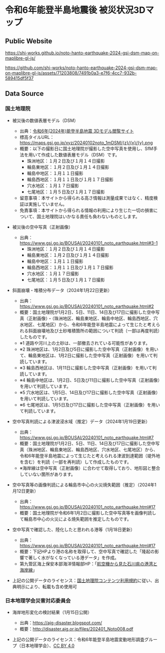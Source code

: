 # 令和6年能登半島地震後 被災状況3Dマップ
## Public Website
https://shi-works.github.io/noto-hanto-earthquake-2024-gsi-dsm-map-on-maplibre-gl-js/

https://github.com/shi-works/noto-hanto-earthquake-2024-gsi-dsm-map-on-maplibre-gl-js/assets/71203808/7491b0a3-e7f6-4cc7-932b-589415df5f37

## Data Source
### 国土地理院
- 被災後の数値表層モデル（DSM）
    - 出典：[令和6年(2024年)能登半島地震 3Dモデル閲覧サイト](https://maps.gsi.go.jp/noto/#11/37.343686/137.009125/&base=std&ls=std%7C20240102noto_wazimanaka_0111do%7C20240102_noto_nanao_0105do%7C20240102noto_anamizu_0117do%7C20240102noto_wazimanishi_0111do%7C20240102noto_wazimahigashi_0102do%7C20240102noto_wazimahigashi_0114do%7C20240102noto_suzu_0102do%7C20240102noto_suzu_0114do&blend=00000000&disp=111111111&lcd=20240102noto_suzu_0114do&vs=c1g1j0h0k0l0u0t0z0r0s0m0f0)
    - 標高タイルURL：https://maps.gsi.go.jp/xyz/20240102noto_1mDSM/{z}/{x}/{y}.png
    - 概要：以下の撮影日に国土地理院が撮影した空中写真を使用し、SfM手法を用いて作成した数値表層モデル（DSM）です。
        - 珠洲地区：１月２日及び１月１４日撮影
        - 輪島東地区：１月２日及び１月１４日撮影
        - 輪島中地区：１月１１日撮影
        - 輪島西地区：１月１１日及び１月１７日撮影
        - 穴水地区：１月１７日撮影
        - 七尾地区：１月５日及び１月１７日撮影
    - 留意事項：本サイトから得られる高さ情報は測量成果ではなく、精度検証は実施していません。
    - 免責事項：本サイトから得られる情報の利用により生じた一切の損害について、国土地理院はいかなる責任も負わないものとします。

- 被災後の空中写真（正射画像）
    - 出典：https://www.gsi.go.jp/BOUSAI/20240101_noto_earthquake.html#3-1
        - 珠洲地区：１月２日及び１月１４日撮影
        - 輪島東地区：１月２日及び１月１４日撮影
        - 輪島中地区：１月１１日撮影
        - 輪島西地区：１月１１日及び１月１７日撮影
        - 穴水地区：１月１７日撮影
        - 七尾地区：１月５日及び１月１７日撮影

- 斜面崩壊・堆積分布データ（2024年1月22日更新）
    - 出典：https://www.gsi.go.jp/BOUSAI/20240101_noto_earthquake.html#2
    - 概要：国土地理院が1月2日、5日、11日、14日及び17日に撮影した空中写真（正射画像）・（珠洲地区、輪島東地区、輪島中地区、輪島西地区、穴水地区、七尾地区）から、令和6年能登半島地震によって生じたと考えられる斜面崩壊地及び土砂堆積箇所の範囲について判読（一部は再度判読）したものです。
    - ※1 道路や河川上の土砂は、一部撤去されている可能性があります。
    - ※2 珠洲地区は、1月2日及び5日に撮影した空中写真（正射画像）を用いて、輪島東地区は、1月2日に撮影した空中写真（正射画像）を用いて判読しています。
    - ※3 輪島西地区は、1月11日に撮影した空中写真（正射画像）を用いて判読しています。
    - ※4 輪島中地区は、1月2日、5日及び11日に撮影した空中写真（正射画像）を用いて判読しています。
    - ※5 穴水地区は、1月5日、14日及び17日に撮影した空中写真（正射画像）を用いて判読しています。
    - ※6 七尾地区は、1月5日及び17日に撮影した空中写真（正射画像）を用いて判読しています。

- 空中写真判読による津波浸水域（推定）データ（2024年1月19日更新）
    - 出典：https://www.gsi.go.jp/BOUSAI/20240101_noto_earthquake.html#7
    - 概要：国土地理院が1月2日、5日、11日、14日及び17日に撮影した空中写真（珠洲地区、輪島東地区、輪島西地区、穴水地区、七尾地区）から、令和6年能登半島地震によって生じたと考えられる津波到達範囲（堤外地を含む）を判読（一部を再判読）して作成したものです。
    - ※海岸線は空中写真（正射画像）に合わせて取得しており、地形図と整合していない箇所があります。

- 空中写真等の画像判読による輪島市中心の火災焼失範囲（推定）（2024年1月12日更新）
    - 出典：https://www.gsi.go.jp/BOUSAI/20240101_noto_earthquake.html#17
    - 概要：国土地理院が令和6年1月2日に撮影した空中写真等を画像判読して輪島市中心の火災による焼失範囲を推定したものです。

- 空中写真で確認した、陸化したと思われる港等（1月18日更新）
    - 出典：https://www.gsi.go.jp/BOUSAI/20240101_noto_earthquake.html#17
    - 概要：下記HPより港の名称を取得して、空中写真で確認した「隆起の影響で著しく水がなくなっている港データ」を作成。
    - 第九管区海上保安本部海洋情報部HP：「[航空機から見た石川県の港湾と海岸線](https://www1.kaiho.mlit.go.jp/KAN9/tori-naru/ishikawa-sakuin.htm#ishikawa-plan)」

- 上記の公開データのライセンス：[国土地理院コンテンツ利用規約](https://www.gsi.go.jp/kikakuchousei/kikakuchousei40182.html)に従い、出典明示により、転載も含め使用可

### 日本地理学会災害対応委員会
- 海岸地形変化の検討結果（1月15日公開）
    - 出典：https://ajg-disaster.blogspot.com/
    - 概要：http://disaster.ajg.or.jp/files/202401_Noto008.pdf

- 上記の公開データのライセンス：令和6年能登半島地震変動地形調査グループ（日本地理学会）、[CC BY 4.0](https://creativecommons.org/licenses/by/4.0/deed.ja)

